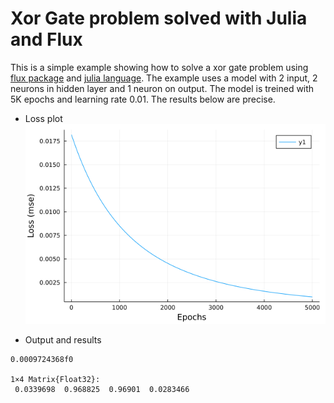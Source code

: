 # Xor Gate problem solved with Julia and Flux
This is a simple example showing how to solve a xor gate problem using  [flux package](https://fluxml.ai/Flux.jl/stable/) and [julia language](https://julialang.org/).
The example uses a model with 2 input, 2 neurons in hidden layer and 1 neuron on output. The model is treined with 5K epochs and learning rate 0.01. The results below are precise.

* Loss plot
![](thumbs/loss.png)


* Output and results
```
0.0009724368f0

1×4 Matrix{Float32}:
 0.0339698  0.968825  0.96901  0.0283466
```